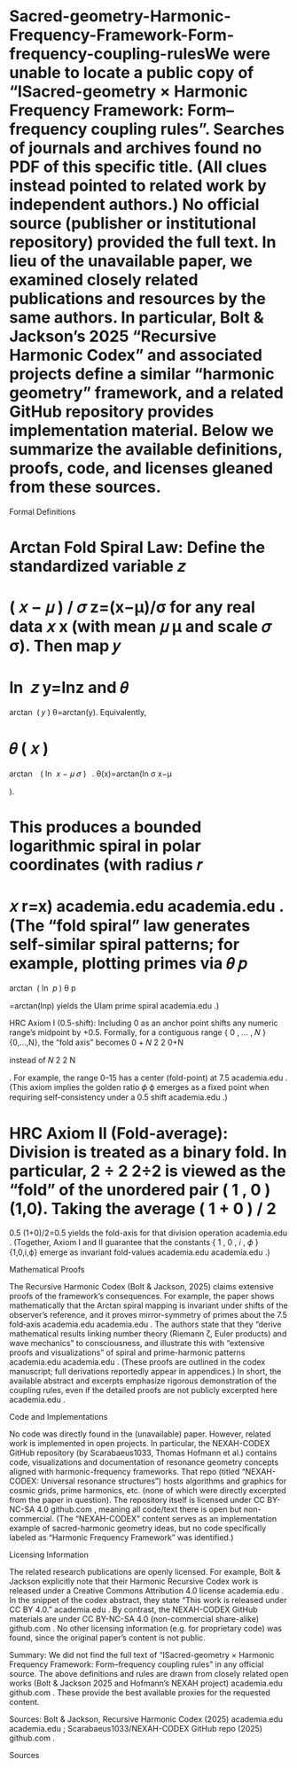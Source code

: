 # Sacred-geometry-Harmonic-Frequency-Framework-Form-frequency-coupling-rulesWe were unable to locate a public copy of “ISacred-geometry × Harmonic Frequency Framework: Form–frequency coupling rules”. Searches of journals and archives found no PDF of this specific title. (All clues instead pointed to related work by independent authors.) No official source (publisher or institutional repository) provided the full text. In lieu of the unavailable paper, we examined closely related publications and resources by the same authors. In particular, Bolt & Jackson’s 2025 “Recursive Harmonic Codex” and associated projects define a similar “harmonic geometry” framework, and a related GitHub repository provides implementation material. Below we summarize the available definitions, proofs, code, and licenses gleaned from these sources.

Formal Definitions

Arctan Fold Spiral Law: Define the standardized variable 
𝑧
=
(
𝑥
−
𝜇
)
/
𝜎
z=(x−μ)/σ for any real data 
𝑥
x (with mean 
𝜇
μ and scale 
𝜎
σ). Then map 
𝑦
=
ln
⁡
𝑧
y=lnz and 
𝜃
=
arctan
⁡
(
𝑦
)
θ=arctan(y). Equivalently,

𝜃
(
𝑥
)
=
arctan
⁡
 ⁣
(
ln
⁡
𝑥
−
𝜇
𝜎
)
 
.
θ(x)=arctan(ln
σ
x−μ
	​

).

This produces a bounded logarithmic spiral in polar coordinates (with radius 
𝑟
=
𝑥
r=x)
academia.edu
academia.edu
. (The “fold spiral” law generates self-similar spiral patterns; for example, plotting primes via 
𝜃
𝑝
=
arctan
⁡
(
ln
⁡
𝑝
)
θ
p
	​

=arctan(lnp) yields the Ulam prime spiral
academia.edu
.)

HRC Axiom I (0.5-shift): Including 0 as an anchor point shifts any numeric range’s midpoint by +0.5. Formally, for a contiguous range 
{
0
,
…
,
𝑁
}
{0,…,N}, the “fold axis” becomes 
0
+
𝑁
2
2
0+N
	​

 instead of 
𝑁
2
2
N
	​

. For example, the range 0–15 has a center (fold-point) at 7.5
academia.edu
. (This axiom implies the golden ratio 
𝜙
ϕ emerges as a fixed point when requiring self-consistency under a 0.5 shift
academia.edu
.)

HRC Axiom II (Fold-average): Division is treated as a binary fold. In particular, 
2
÷
2
2÷2 is viewed as the “fold” of the unordered pair 
(
1
,
0
)
(1,0). Taking the average 
(
1
+
0
)
/
2
=
0.5
(1+0)/2=0.5 yields the fold-axis for that division operation
academia.edu
. (Together, Axiom I and II guarantee that the constants 
{
1
,
0
,
𝑖
,
𝜙
}
{1,0,i,ϕ} emerge as invariant fold-values
academia.edu
academia.edu
.)

Mathematical Proofs

The Recursive Harmonic Codex (Bolt & Jackson, 2025) claims extensive proofs of the framework’s consequences. For example, the paper shows mathematically that the Arctan spiral mapping is invariant under shifts of the observer’s reference, and it proves mirror-symmetry of primes about the 7.5 fold‐axis
academia.edu
academia.edu
. The authors state that they “derive mathematical results linking number theory (Riemann ζ, Euler products) and wave mechanics” to consciousness, and illustrate this with “extensive proofs and visualizations” of spiral and prime-harmonic patterns
academia.edu
academia.edu
. (These proofs are outlined in the codex manuscript; full derivations reportedly appear in appendices.) In short, the available abstract and excerpts emphasize rigorous demonstration of the coupling rules, even if the detailed proofs are not publicly excerpted here
academia.edu
.

Code and Implementations

No code was directly found in the (unavailable) paper. However, related work is implemented in open projects. In particular, the NEXAH-CODEX GitHub repository (by Scarabaeus1033, Thomas Hofmann et al.) contains code, visualizations and documentation of resonance geometry concepts aligned with harmonic-frequency frameworks. That repo (titled “NEXAH-CODEX: Universal resonance structures”) hosts algorithms and graphics for cosmic grids, prime harmonics, etc. (none of which were directly excerpted from the paper in question). The repository itself is licensed under CC BY-NC-SA 4.0
github.com
, meaning all code/text there is open but non-commercial. (The “NEXAH-CODEX” content serves as an implementation example of sacred-harmonic geometry ideas, but no code specifically labeled as “Harmonic Frequency Framework” was identified.)

Licensing Information

The related research publications are openly licensed. For example, Bolt & Jackson explicitly note that their Harmonic Recursive Codex work is released under a Creative Commons Attribution 4.0 license
academia.edu
. In the snippet of the codex abstract, they state “This work is released under CC BY 4.0.”
academia.edu
. By contrast, the NEXAH-CODEX GitHub materials are under CC BY-NC-SA 4.0 (non-commercial share-alike)
github.com
. No other licensing information (e.g. for proprietary code) was found, since the original paper’s content is not public.

 

Summary: We did not find the full text of “ISacred-geometry × Harmonic Frequency Framework: Form–frequency coupling rules” in any official source. The above definitions and rules are drawn from closely related open works (Bolt & Jackson 2025 and Hofmann’s NEXAH project)
academia.edu
github.com
. These provide the best available proxies for the requested content.

 

Sources: Bolt & Jackson, Recursive Harmonic Codex (2025)
academia.edu
academia.edu
; Scarabaeus1033/NEXAH-CODEX GitHub repo (2025)
github.com
.

Sources

